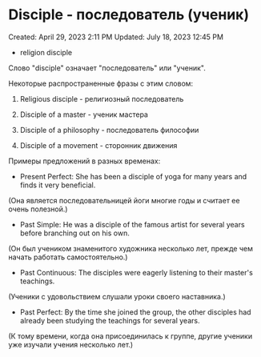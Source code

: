 # Disciple - последователь (ученик)

Created: April 29, 2023 2:11 PM
Updated: July 18, 2023 12:45 PM

- religion disciple

Слово "disciple" означает "последователь" или "ученик".

Некоторые распространенные фразы с этим словом:

1. Religious disciple - религиозный последователь

2. Disciple of a master - ученик мастера

3. Disciple of a philosophy - последователь философии

4. Disciple of a movement - сторонник движения

Примеры предложений в разных временах:

- Present Perfect: She has been a disciple of yoga for many years and finds it very beneficial.

(Она является последовательницей йоги многие годы и считает ее очень полезной.)

- Past Simple: He was a disciple of the famous artist for several years before branching out on his own.

(Он был учеником знаменитого художника несколько лет, прежде чем начать работать самостоятельно.)

- Past Continuous: The disciples were eagerly listening to their master's teachings.

(Ученики с удовольствием слушали уроки своего наставника.)

- Past Perfect: By the time she joined the group, the other disciples had already been studying the teachings for several years.

(К тому времени, когда она присоединилась к группе, другие ученики уже изучали учения несколько лет.)